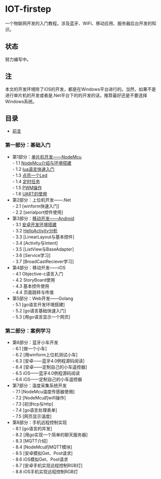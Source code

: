 # IOT-firstep
一个物联网开发的入门教程。涉及蓝牙、WiFi、移动应用、服务器后台开发的知识。
## 状态
努力编写中。
## 注
本文的开发环境除了iOS的开发，都是在Windows平台进行的。当然，如果不是进行单片机的开发或者是.Net平台下的的开发的话，推荐最好还是不要选择Windows系统。
## 目录
- [前言](./book/preface.md)

### 第一部分：基础入门
- 第1部分：[单片机开发——NodeMcu](./book/1.0.md)  
        - 1.1 [NodeMcu介绍与环境搭建](./book/1.1.md)  
        - 1.2 [lua语言快速入门](./book/1.2.md)  
        - 1.3 [点亮一个Led](./book/1.3.md)  
        - 1.4 [定时任务](./book/1.4.md)  
        - 1.5 [PWM操作](./book/1.5.md)  
        - 1.6 [UART的使用](./book/1.6.md)  
- 第2部分：上位机开发——.Net  
        - 2.1 [winform快速入门]  
        - 2.2 [serialport控件使用]  
- 第3部分：[移动开发——Android](./book/3.0.md)  
        - 3.1 [安卓开发环境搭建](./book/3.1.md)  
        - 3.2 [HelloActivity分析](./book/3.2.md)  
        - 3.3 [LinearLayout与基本控件]  
        - 3.4 [Activity与Intent]  
        - 3.5 [ListView与BaseAdapter]  
        - 3.6 [Service学习]  
        - 3.7 [BroadCastReciever学习]  
- 第4部分：移动开发——iOS  
        - 4.1 Objective-c语言入门  
        - 4.2 StoryBoard使用  
        - 4.3 基本控件使用  
        - 4.4 页面跳转与传值  
- 第5部分：Web开发——Golang  
        - 5.1 [go语言开发环境搭建]  
        - 5.2 [go语言基础快速入门]  
        - 5.3 [用go语言显示一个网页]  

### 第二部分：案例学习
- 第6部分：蓝牙小车开发  
        - 6.1 [做一个小车]  
        - 6.2 [用winform上位机测试小车]  
        - 6.3 [安卓——蓝牙4.0例程源码阅读]  
        - 6.4 [安卓——定制自己的小车遥控器]  
        - 6.5 iOS——蓝牙4.0例程源码阅读  
        - 6.6 iOS——定制自己的小车遥控器  
- 第7部分：温度采集系统开发  
        - 7.1 [NodeMcu温度传感器使用]  
        - 7.2 [NodeMcu的wifi操作]  
        - 7.3 [初涉tcp与http]  
        - 7.4 [go语言处理表单]  
        - 7.5 [网页显示温度]  
- 第8部分：手机远程控制实现  
        - 8.1 [go语言的并发]  
        - 8.2 [用go实现一个简单的聊天服务器]  
        - 8.3 [MQTT介绍]  
        - 8.4 [NodeMcu的MQTT模块]  
        - 8.5 [安卓模拟Get、Post请求]  
        - 8.6 iOS模拟Get、Post请求  
        - 8.7 [安卓手机实现远程控制RGB灯]  
        - 8.8 iOS手机实现远程控制RGB灯
